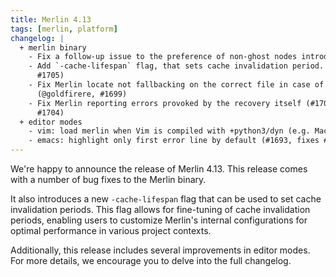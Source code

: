 ```yaml
---
title: Merlin 4.13
tags: [merlin, platform]
changelog: |
  + merlin binary
    - Fix a follow-up issue to the preference of non-ghost nodes introduced in #1660 (#1690, fixes #1689)
    - Add `-cache-lifespan` flag, that sets cache invalidation period. (#1698,
      #1705)
    - Fix Merlin locate not fallbacking on the correct file in case of ambiguity
      (@goldfirere, #1699)
    - Fix Merlin reporting errors provoked by the recovery itself (#1709, fixes
      #1704)
  + editor modes
    - vim: load merlin when Vim is compiled with +python3/dyn (e.g. MacVim)
    - emacs: highlight only first error line by default (#1693, fixes #1663)
---
```


We're happy to announce the release of Merlin 4.13. This release comes with a number of bug fixes to the Merlin binary.

It also introduces a new `-cache-lifespan` flag that can be used to set cache invalidation periods. This flag allows for fine-tuning of cache invalidation periods, enabling users to customize Merlin's internal configurations for optimal performance in various project contexts.

Additionally, this release includes several improvements in editor modes. For more details, we encourage you to delve into the full changelog.
